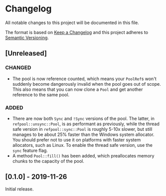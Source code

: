 # Changelog

All notable changes to this project will be documented in this file.

The format is based on [Keep a Changelog](http://keepachangelog.com/en/1.0.0/)
and this project adheres to [Semantic
Versioning](http://semver.org/spec/v2.0.0.html).

## [Unreleased]

### CHANGED

- The pool is now reference counted, which means your `PoolRef`s won't suddenly
  become dangerously invalid when the pool goes out of scope. This also means
  that you can now clone a `Pool` and get another reference to the same pool.

### ADDED

- There are now both `Sync` and `!Sync` versions of the pool. The latter, in
  `refpool::unsync::Pool`, is as performant as previously, while the thread safe
  version in `refpool::sync::Pool` is roughly 5-10x slower, but still manages to
  be about 25% faster than the Windows system allocator. You should prefer not
  to use it on platforms with faster system allocators, such as Linux. To enable
  the thread safe version, use the `sync` feature flag.
- A method `Pool::fill()` has been added, which preallocates memory chunks to
  the capacity of the pool.

## [0.1.0] - 2019-11-26

Initial release.
